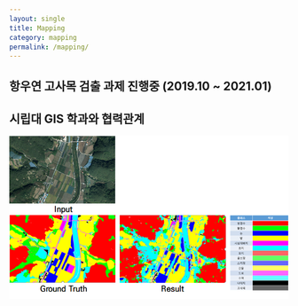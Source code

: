```yaml
---
layout: single
title: Mapping
category: mapping
permalink: /mapping/
---
```


## 항우연 고사목 검출 과제 진행중 (2019.10 ~ 2021.01)

## 시립대 GIS 학과와 협력관계

![](/assets/images/mapping-mapping.png)